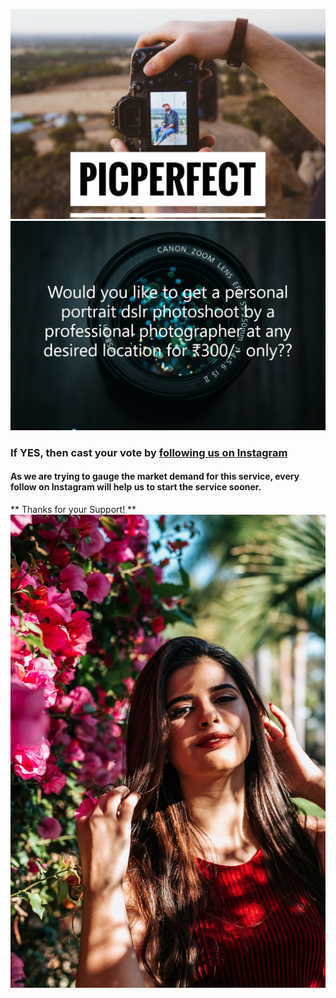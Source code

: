 ![Image of DSLR](/assets/main0.jpg)
![Image of DSLR](/assets/main1.JPG)

### If YES, then cast your vote by [following us on Instagram](https://www.instagram.com/pic_perfect_7/?hl=en)

#### As we are trying to gauge the market demand for this service, every follow on Instagram will help us to start the service sooner.

** Thanks for your Support! **
![Image of people](/assets/portrait2.jpg)

